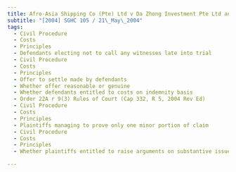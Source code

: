 ```yaml
---
title: Afro-Asia Shipping Co (Pte) Ltd v Da Zhong Investment Pte Ltd and Others (No 2) 
subtitle: "[2004] SGHC 105 / 21\_May\_2004"
tags:
  - Civil Procedure
  - Costs
  - Principles
  - Defendants electing not to call any witnesses late into trial
  - Civil Procedure
  - Costs
  - Principles
  - Offer to settle made by defendants
  - Whether offer reasonable or genuine
  - Whether defendants entitled to costs on indemnity basis
  - Order 22A r 9(3) Rules of Court (Cap 332, R 5, 2004 Rev Ed)
  - Civil Procedure
  - Costs
  - Principles
  - Plaintiffs managing to prove only one minor portion of claim
  - Civil Procedure
  - Costs
  - Principles
  - Whether plaintiffs entitled to raise arguments on substantive issues for justifying award of costs in their favour

---
```


